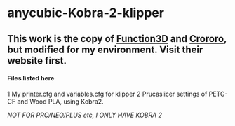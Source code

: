 # anycubic-Kobra-2-klipper
## This work is the copy of [Function3D](https://function3d.xyz/en/how-to-install-klipper-on-anycubic-kobra-2/) and [Crororo](https://crororo.blogspot.com/kobra2klipper), but modified for my environment. Visit their website first. 

#### Files listed here
1 My printer.cfg and variables.cfg for klipper
2 Prucaslicer settings of PETG-CF and Wood PLA, using Kobra2.

*NOT FOR PRO/NEO/PLUS etc, I ONLY HAVE KOBRA 2*
